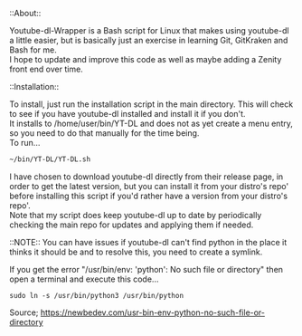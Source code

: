 ::About::<br />

Youtube-dl-Wrapper is a Bash script for Linux that makes using youtube-dl a little easier, but is basically just an exercise in learning Git, GitKraken and Bash for me.<br />
I hope to update and improve this code as well as maybe adding a Zenity front end over time.<br />

::Installation::<br />

To install, just run the installation script in the main directory. This will check to see if you have youtube-dl installed and install it if you don't.<br />
It installs to /home/user/bin/YT-DL and does not as yet create a menu entry, so you need to do that manually for the time being.<br />
To run...
```` bash 
~/bin/YT-DL/YT-DL.sh
````
I have chosen to download youtube-dl directly from their release page, in order to get  the latest version, but you can install it from your distro's repo' before installing this script if you'd rather have a version from your distro's repo'.<br />
Note that my script does keep youtube-dl up to date by periodically checking the main repo for updates and applying them if needed.

::NOTE:: You can have issues if youtube-dl can't find python in the place it thinks it should be and to resolve this, you need to create a symlink.<br />

If you get the error "/usr/bin/env: 'python': No such file or directory" then open a terminal and execute this code...<br />
```bash{16}
sudo ln -s /usr/bin/python3 /usr/bin/python
```
Source; https://newbedev.com/usr-bin-env-python-no-such-file-or-directory

